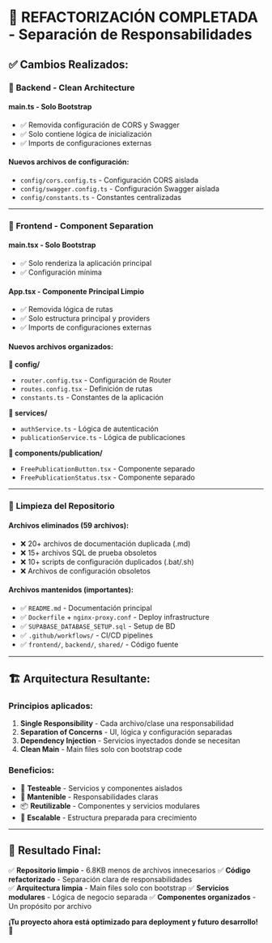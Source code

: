 # 🔧 REFACTORIZACIÓN COMPLETADA - Separación de Responsabilidades

## ✅ **Cambios Realizados:**

### 🎯 **Backend - Clean Architecture**

#### **main.ts** - Solo Bootstrap
- ✅ Removida configuración de CORS y Swagger
- ✅ Solo contiene lógica de inicialización
- ✅ Imports de configuraciones externas

#### **Nuevos archivos de configuración:**
- `config/cors.config.ts` - Configuración CORS aislada
- `config/swagger.config.ts` - Configuración Swagger aislada  
- `config/constants.ts` - Constantes centralizadas

---

### 🎯 **Frontend - Component Separation**

#### **main.tsx** - Solo Bootstrap
- ✅ Solo renderiza la aplicación principal
- ✅ Configuración mínima

#### **App.tsx** - Componente Principal Limpio
- ✅ Removida lógica de rutas
- ✅ Solo estructura principal y providers
- ✅ Imports de configuraciones externas

#### **Nuevos archivos organizados:**

**📁 config/**
- `router.config.tsx` - Configuración de Router
- `routes.config.tsx` - Definición de rutas
- `constants.ts` - Constantes de la aplicación

**📁 services/**
- `authService.ts` - Lógica de autenticación
- `publicationService.ts` - Lógica de publicaciones

**📁 components/publication/**
- `FreePublicationButton.tsx` - Componente separado
- `FreePublicationStatus.tsx` - Componente separado

---

### 🧹 **Limpieza del Repositorio**

#### **Archivos eliminados (59 archivos):**
- ❌ 20+ archivos de documentación duplicada (.md)
- ❌ 15+ archivos SQL de prueba obsoletos
- ❌ 10+ scripts de configuración duplicados (.bat/.sh)
- ❌ Archivos de configuración obsoletos

#### **Archivos mantenidos (importantes):**
- ✅ `README.md` - Documentación principal
- ✅ `Dockerfile` + `nginx-proxy.conf` - Deploy infrastructure
- ✅ `SUPABASE_DATABASE_SETUP.sql` - Setup de BD
- ✅ `.github/workflows/` - CI/CD pipelines
- ✅ `frontend/`, `backend/`, `shared/` - Código fuente

---

## 🏗️ **Arquitectura Resultante:**

### **Principios aplicados:**
1. **Single Responsibility** - Cada archivo/clase una responsabilidad
2. **Separation of Concerns** - UI, lógica y configuración separadas
3. **Dependency Injection** - Servicios inyectados donde se necesitan
4. **Clean Main** - Main files solo con bootstrap code

### **Beneficios:**
- 🧪 **Testeable** - Servicios y componentes aislados
- 🔧 **Mantenible** - Responsabilidades claras
- 📦 **Reutilizable** - Componentes y servicios modulares
- 🚀 **Escalable** - Estructura preparada para crecimiento

---

## 🎯 **Resultado Final:**

✅ **Repositorio limpio** - 6.8KB menos de archivos innecesarios
✅ **Código refactorizado** - Separación clara de responsabilidades  
✅ **Arquitectura limpia** - Main files solo con bootstrap
✅ **Servicios modulares** - Lógica de negocio separada
✅ **Componentes organizados** - Un propósito por archivo

**¡Tu proyecto ahora está optimizado para deployment y futuro desarrollo!** 🚀
